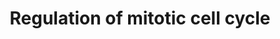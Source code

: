 ---
authors:
- ReactomeTeam
description: Regulation of mitotic cell cycle currently covers APC/C-mediated degradation
  of cell cycle proteins.  View original pathway at [http://www.reactome.org/PathwayBrowser/#DIAGRAM=453276
  Reactome].
last-edited: 2021-01-25
organisms:
- Homo sapiens
redirect_from:
- /index.php/Pathway:WP4109
- /instance/WP4109
schema-jsonld:
- '@context': https://schema.org/
  '@id': https://wikipathways.github.io/pathways/WP4109.html
  '@type': Dataset
  creator:
    '@type': Organization
    name: WikiPathways
  description: Regulation of mitotic cell cycle currently covers APC/C-mediated degradation
    of cell cycle proteins.  View original pathway at [http://www.reactome.org/PathwayBrowser/#DIAGRAM=453276
    Reactome].
  keywords:
  - 'PSMC4 '
  - A:phospho-Cdk(Thr
  - cell cycle
  - 'CDC14A '
  - 'UBC(305-380) '
  - 'CDC16 '
  - 'CUL1 '
  - 'PSMD4 '
  - ADP
  - 'PSMC1 '
  - 'PSMB11 '
  - 'p-FZR1 '
  - 'UBC(1-76) '
  - 'PSMC3 '
  - 'PSMB8 '
  - 'PSMD3 '
  - 'RPS27A(1-76) '
  - 'PSMD8 '
  - 'PSMB6 '
  - RB1
  - BTRC:CUL1:SKP1
  - 'UBC(77-152) '
  - 'PSMA4 '
  - A:phospho-Cdk2(Thr
  - 'PSMD2 '
  - 'ANAPC10 '
  - complex (APC/C)
  - SKP2
  - 'UBC(457-532) '
  - 'CDC27 '
  - 'UBB(153-228) '
  - 26S proteasome
  - phospho-APC/C:Cdh1
  - Emi1:Cdh1 complex
  - Cdh1 associated
  - complexes
  - 'PSMB7 '
  - B:Cdc2:Cdc20:phospho-APC/C complex
  - CDC20
  - 'PSMB9 '
  - 'PSMD10 '
  - phosphorylated
  - 'ANAPC16 '
  - 'BUB1B '
  - 'SHFM1 '
  - 'PSMD13 '
  - CDC20:p-APC/C:PTTG1
  - (APC/C:Cdh1)-targeted cell cycle proteins
  - 'CDC26 '
  - 'PSMB10 '
  - hBUBR1:hBUB3:MAD2*:CDC20 complex
  - 'RB1 '
  - Nek2A
  - PPi
  - 'UBC(533-608) '
  - ATP
  - 149):Cdc20/Cdh1
  - CCNB1:p-T161-CDK1
  - cell
  - multiubiquitinated
  - 160):Cdh1:phosho-APC/C complex
  - BUB1B
  - Emi1:Cdc20/Cdh1
  - Cdc20/Cdh1
  - 'PSMC6 '
  - 'UBC(609-684) '
  - 'PSME1 '
  - 'PSMC5 '
  - BUB3
  - 'UBB(1-76) '
  - 'BUB3 '
  - PTTG1
  - 'PSMB5 '
  - 'UBB(77-152) '
  - Emi1complexes
  - 'UBE2E1 '
  - Phospho-Emi1(Ser
  - 'ANAPC4 '
  - 'SKP2 '
  - Multiubiquitinated
  - 'PSME4 '
  - Cdh1
  - 'UBC(229-304) '
  - 'p-S145,S149-FBXO5 '
  - 'CCNA2 '
  - 'UBA52(1-76) '
  - 'UBE2D1 '
  - phospho-Cdh1
  - H2O
  - phospho-Emi1:Cdc20/Cdh1 complexes
  - 'FZR1 '
  - 'PSMD7 '
  - 'PSMA6 '
  - A:phospho-Cdc2(Thr
  - with MCC:APC/C
  - 'PSMA2 '
  - 'ANAPC11 '
  - A:MCC:APC/C complex
  - 'ANAPC15 '
  - PolyUb-SKP2:RB1:phospho-APC/C:Cdh1 complex
  - 'UBC(153-228) '
  - proteins:phospho-APC/C:Cdh1 complex
  - 'PSMD12 '
  - 'UBE2S '
  - 'K11polyUb-PTTG1 '
  - 'PSMF1 '
  - p-T210-PLK1
  - 'PSMA1 '
  - CDC20:pAPC/C:K11polyUb-PTTG1
  - 'PSMC2 '
  - 'p-T160-CDK2 '
  - hBUBR1:hBUB3:MAD2*
  - 'BTRC '
  - 'PLK1 '
  - 'PSMD9 '
  - 161) complex
  - 'CDC23 '
  - with APC/C
  - 'p-S182-FBXO5 '
  - Nek2A:MCC:APC/C
  - p-FZR1
  - RB1:SKP2:APC/C:Cdh1
  - 'PSMD6 '
  - 'PSME2 '
  - CCNA:p-T160-CDK2
  - 'PSME3 '
  - 'ANAPC1 '
  - 'CDC20 '
  - 'ANAPC7 '
  - 'PSMB1 '
  - FBXO5
  - Cyclin A associated
  - 'PSMA8 '
  - MCC:APC/C complex
  - 'PSMB4 '
  - 'UBE2C '
  - 'CCNB1 '
  - 'UBC(381-456) '
  - Cdc2:Cyclin
  - 'PolyUb-SKP2 '
  - cycle
  - 'ANAPC5 '
  - anaphase promoting
  - 182):Cdc20/Cdh1
  - 'PTTG1 '
  - 'PSMB3 '
  - Cdc20:phospho-APC/C:Cyclin B:Cdc2 complex
  - 'PSMD14 '
  - Ub
  - 'PSMA5 '
  - SCF-associated
  - NEK2
  - SCF-beta-TrCP:phospho-Emi1 complexes
  - 'PSMD11 '
  - 'AURKB '
  - Cyclin
  - 'AURKA '
  - FZR1
  - protein:APC/C:Cdh1
  - Cdh1:phospho-APC/C
  - Emi1:Cdc20 complex
  - p-T161-CDK1
  - phospho-Emi1(Ser
  - Activated MAD2L1
  - 'NEK2 '
  - CDC20:p-APC/C
  - 'PSMB2 '
  - 'PSMD5 '
  - 145, Ser
  - phospho-Cdh1:phospho-APC/C complex
  - phosphatase
  - 'p-T161-CDK1 '
  - complex
  - 'FBXO5 '
  - MAD2*CDC20 complex
  - 'Activated MAD2L1 '
  - 'PSMA7 '
  - 'ANAPC2 '
  - 'PSMA3 '
  - 'PSMD1 '
  - 'SKP1 '
  - 160):phospho-Cdh1:phospho-APC/C complex
  - 'CCNA1 '
  license: CC0
  name: Regulation of mitotic cell cycle
seo: CreativeWork
title: Regulation of mitotic cell cycle
wpid: WP4109
---